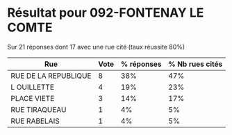 # Résultat pour 092-FONTENAY LE COMTE

Sur 21 réponses dont 17 avec une rue cité (taux réussite 80%)

| Rue | Vote | % réponses | % Nb rues cités|
|-----|------|------------|----------------|
| RUE DE LA REPUBLIQUE | 8 | 38% | 47%|
| L OUILLETTE | 4 | 19% | 23%|
| PLACE VIETE | 3 | 14% | 17%|
| RUE TIRAQUEAU | 1 | 4% | 5%|
| RUE RABELAIS | 1 | 4% | 5%|
